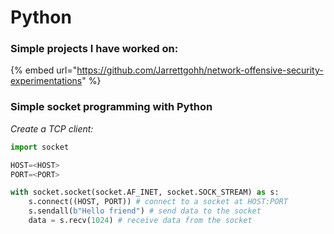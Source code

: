 # Python

### Simple projects I have worked on:

{% embed url="https://github.com/Jarrettgohh/network-offensive-security-experimentations" %}

### Simple socket programming with Python

_Create a TCP client:_

```python
import socket

HOST=<HOST>
PORT=<PORT>

with socket.socket(socket.AF_INET, socket.SOCK_STREAM) as s:
    s.connect((HOST, PORT)) # connect to a socket at HOST:PORT
    s.sendall(b"Hello friend") # send data to the socket
    data = s.recv(1024) # receive data from the socket
```
